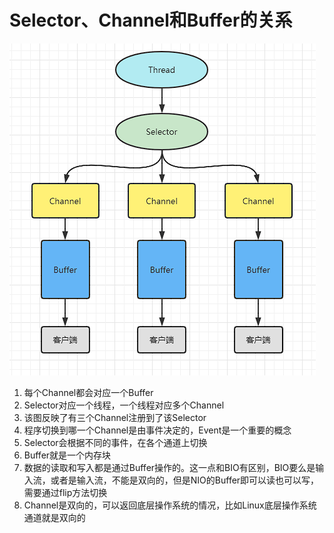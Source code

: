 # Selector、Channel和Buffer的关系
![img.png](img/Selector、Channel和Buffer的关系.png)
1. 每个Channel都会对应一个Buffer
2. Selector对应一个线程，一个线程对应多个Channel
3. 该图反映了有三个Channel注册到了该Selector
4. 程序切换到哪一个Channel是由事件决定的，Event是一个重要的概念
5. Selector会根据不同的事件，在各个通道上切换
6. Buffer就是一个内存块
7. 数据的读取和写入都是通过Buffer操作的。这一点和BIO有区别，BIO要么是输入流，或者是输入流，不能是双向的，但是NIO的Buffer即可以读也可以写，需要通过flip方法切换
8. Channel是双向的，可以返回底层操作系统的情况，比如Linux底层操作系统通道就是双向的